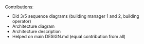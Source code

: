 Contributions:
- Did 3/5 sequence diagrams (building manager 1 and 2, building operator)
- Architecture diagram
- Architecture description
- Helped on main DESIGN.md (equal contribution from all)